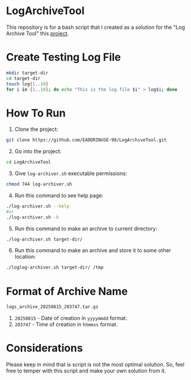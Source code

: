 # LogArchiveTool
This repository is for a bash script that I created as a solution for the "Log Archive Tool" this [project](https://roadmap.sh/projects/log-archive-tool).
# Create Testing Log File
```sh
mkdir target-dir
cd target-dir
touch log{1..10}
for i in {1..10}; do echo "This is the log file $i" > log$i; done
```
# How To Run
1. Clone the project:
```sh
git clone https://github.com/EADDRINUSE-98/LogArchiveTool.git
```
2. Go into the project:
```sh
cd LogArchiveTool
```
3. Give `log-archiver.sh` executable permissions:
```sh
chmod 744 log-archiver.sh
```
4. Run this command to see help page:
```sh
./log-archiver.sh --help
#or
./log-archiver.sh -h
```
5. Run this command to make an archive to current directory:
```sh
./log-archiver.sh target-dir/
```
6. Run this command to make an archive and store it to some other location:
```sh
./loglog-archiver.sh target-dir/ /tmp
```
# Format of Archive Name
```sh
logs_archive_20250815_203747.tar.gz
```
1. `20250815` - Date of creation in `yyyymmdd` format.
2. `203747` - Time of creation in `hhmmss` format.
# Considerations
Please keep in mind that is script is not the most optimal solution. So, feel free to temper with this script and make your own solution from it.
